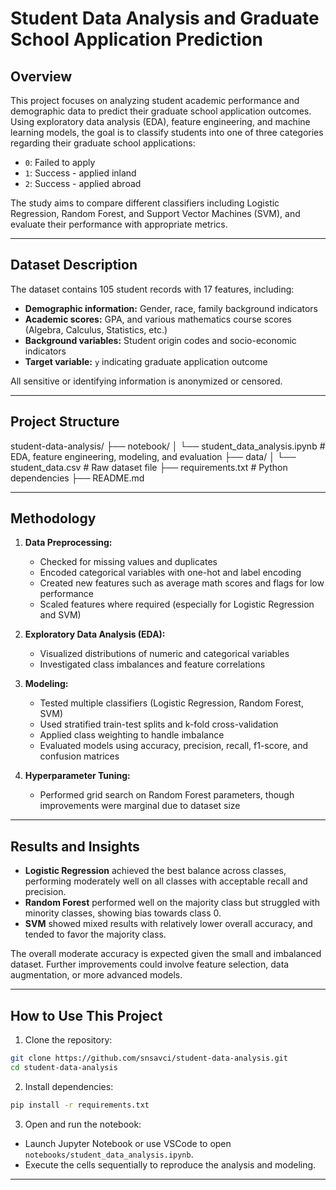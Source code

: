 # Student Data Analysis and Graduate School Application Prediction

## Overview

This project focuses on analyzing student academic performance and demographic data to predict their graduate school application outcomes. Using exploratory data analysis (EDA), feature engineering, and machine learning models, the goal is to classify students into one of three categories regarding their graduate school applications:

- `0`: Failed to apply
- `1`: Success - applied inland
- `2`: Success - applied abroad

The study aims to compare different classifiers including Logistic Regression, Random Forest, and Support Vector Machines (SVM), and evaluate their performance with appropriate metrics.

---

## Dataset Description

The dataset contains 105 student records with 17 features, including:

- **Demographic information:** Gender, race, family background indicators
- **Academic scores:** GPA, and various mathematics course scores (Algebra, Calculus, Statistics, etc.)
- **Background variables:** Student origin codes and socio-economic indicators
- **Target variable:** `y` indicating graduate application outcome

All sensitive or identifying information is anonymized or censored.

---

## Project Structure

student-data-analysis/
├── notebook/
│ └── student_data_analysis.ipynb # EDA, feature engineering, modeling, and evaluation
├── data/
│ └── student_data.csv # Raw dataset file
├── requirements.txt # Python dependencies
├── README.md 

---

## Methodology

1. **Data Preprocessing:**  
   - Checked for missing values and duplicates  
   - Encoded categorical variables with one-hot and label encoding  
   - Created new features such as average math scores and flags for low performance  
   - Scaled features where required (especially for Logistic Regression and SVM)  

2. **Exploratory Data Analysis (EDA):**  
   - Visualized distributions of numeric and categorical variables  
   - Investigated class imbalances and feature correlations  

3. **Modeling:**  
   - Tested multiple classifiers (Logistic Regression, Random Forest, SVM)  
   - Used stratified train-test splits and k-fold cross-validation  
   - Applied class weighting to handle imbalance  
   - Evaluated models using accuracy, precision, recall, f1-score, and confusion matrices  

4. **Hyperparameter Tuning:**  
   - Performed grid search on Random Forest parameters, though improvements were marginal due to dataset size  

---

## Results and Insights

- **Logistic Regression** achieved the best balance across classes, performing moderately well on all classes with acceptable recall and precision.  
- **Random Forest** performed well on the majority class but struggled with minority classes, showing bias towards class 0.  
- **SVM** showed mixed results with relatively lower overall accuracy, and tended to favor the majority class.  

The overall moderate accuracy is expected given the small and imbalanced dataset. Further improvements could involve feature selection, data augmentation, or more advanced models.

---

## How to Use This Project

1. Clone the repository:

```bash
git clone https://github.com/snsavci/student-data-analysis.git
cd student-data-analysis
```

2. Install dependencies:

```bash
pip install -r requirements.txt
```

3. Open and run the notebook:

* Launch Jupyter Notebook or use VSCode to open `notebooks/student_data_analysis.ipynb`.
* Execute the cells sequentially to reproduce the analysis and modeling.

---

